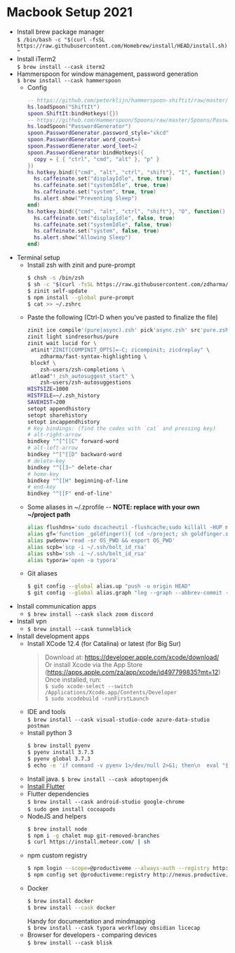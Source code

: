 # Macbook Setup 2021
- Install brew package manager  
  `$ /bin/bash -c "$(curl -fsSL https://raw.githubusercontent.com/Homebrew/install/HEAD/install.sh)"`
- Install iTerm2  
  `$ brew install --cask iterm2`
- Hammerspoon for window management, password generation  
  `$ brew install --cask hammerspoon`
  - Config
    ```lua
    -- https://github.com/peterklijn/hammerspoon-shiftit/raw/master/Spoons/ShiftIt.spoon.zip
    hs.loadSpoon("ShiftIt")
    spoon.ShiftIt:bindHotkeys({})
    -- https://github.com/Hammerspoon/Spoons/raw/master/Spoons/PasswordGenerator.spoon.zip
    hs.loadSpoon("PasswordGenerator")
    spoon.PasswordGenerator.password_style="xkcd"
    spoon.PasswordGenerator.word_count=4
    spoon.PasswordGenerator.word_leet=2
    spoon.PasswordGenerator:bindHotkeys({
      copy = { { "ctrl", "cmd", "alt" }, "p" }
    })
    hs.hotkey.bind({"cmd", "alt", "ctrl", "shift"}, "I", function()
      hs.caffeinate.set("displayIdle", true, true)
      hs.caffeinate.set("systemIdle", true, true)
      hs.caffeinate.set("system", true, true)
      hs.alert.show("Preventing Sleep")
    end)
    hs.hotkey.bind({"cmd", "alt", "ctrl", "shift"}, "O", function()
      hs.caffeinate.set("displayIdle", false, true)
      hs.caffeinate.set("systemIdle", false, true)
      hs.caffeinate.set("system", false, true)
      hs.alert.show("Allowing Sleep")
    end)
    ```
- Terminal setup
  - Install zsh with zinit and pure-prompt
    ```bash
    $ chsh -s /bin/zsh
    $ sh -c "$(curl -fsSL https://raw.githubusercontent.com/zdharma/zinit/master/doc/install.sh)"
    $ zinit self-update
    $ npm install --global pure-prompt
    $ cat >> ~/.zshrc
    ```
  - Paste the following (Ctrl-D when you've pasted to finalize the file)
    ```bash
    zinit ice compile'(pure|async).zsh' pick'async.zsh' src'pure.zsh'
    zinit light sindresorhus/pure
    zinit wait lucid for \
     atinit"ZINIT[COMPINIT_OPTS]=-C; zicompinit; zicdreplay" \
        zdharma/fast-syntax-highlighting \
     blockf \
        zsh-users/zsh-completions \
     atload"!_zsh_autosuggest_start" \
        zsh-users/zsh-autosuggestions
    HISTSIZE=1000
    HISTFILE=~/.zsh_history
    SAVEHIST=200
    setopt appendhistory
    setopt sharehistory
    setopt incappendhistory
    # Key bindings: (find the codes with `cat` and pressing key)
    # alt-right-arrow
    bindkey "^[^[[C" forward-word
    # alt-left-arrow
    bindkey "^[^[[D" backward-word 
    # delete-key
    bindkey "^[[3~" delete-char
    # home-key
    bindkey "^[[H" beginning-of-line
    # end-key
    bindkey "^[[F" end-of-line"
    ```
  - Some aliases in ~/.zprofile -- **NOTE: replace with your own ~/project path**
    ```bash
    alias flushdns='sudo dscacheutil -flushcache;sudo killall -HUP mDNSResponder;'
    alias gf='function _goldfinger(){ (cd ~/project; sh goldfinger.sh $1 $2) }; _goldfinger'
    alias pwdenv='read -sr OS_PWD && export OS_PWD'
    alias scpb='scp -i ~/.ssh/bolt_id_rsa'
    alias sshb='ssh -i ~/.ssh/bolt_id_rsa'
    alias typora='open -a typora'
    ```
  - Git aliases  
    ```bash
    $ git config --global alias.up "push -u origin HEAD"
    $ git config --global alias.graph "log --graph --abbrev-commit --decorate --format=format:'%C(bold blue)%h%C(reset) - %C(bold green)(%ar)%C(reset) %C(white)%s%C(reset) %C(dim white)- %an%C(reset)%C(bold yellow)%d%C(reset)' --all"
    ```
- Install communication apps
  - `$ brew install --cask slack zoom discord`
- Install vpn
  - `$ brew install --cask tunnelblick`
- Install development apps
  - Install XCode 12.4 (for Catalina) or latest (for Big Sur)  
    > Download at: https://developer.apple.com/xcode/download/  
    > Or install Xcode via the App Store (https://apps.apple.com/za/app/xcode/id497799835?mt=12)  
    > Once installed, run:  
    > `$ sudo xcode-select --switch /Applications/Xcode.app/Contents/Developer`   
    > `$ sudo xcodebuild -runFirstLaunch`
  - IDE and tools  
    `$ brew install --cask visual-studio-code azure-data-studio postman`
  - Install python 3
    ```bash
    $ brew install pyenv
    $ pyenv install 3.7.3
    $ pyenv global 3.7.3
    $ echo -e 'if command -v pyenv 1>/dev/null 2>&1; then\n  eval "$(pyenv init -)"\nfi' >> ~/.zshrc
    ```
  - Install java. 
    `$ brew install --cask adoptopenjdk`
  - [Install Flutter](https://flutter.dev/docs/get-started/install/macos)
  - Flutter dependencies  
    `$ brew install --cask android-studio google-chrome`  
    `$ sudo gem install cocoapods`
  - NodeJS and helpers
    ```bash
    $ brew install node
    $ npm i -g chalet mup git-removed-branches
    $ curl https://install.meteor.com/ | sh
    ```
  - npm custom registry
    ```bash
    $ npm login --scope=@productiveme --always-auth --registry http://nexus.productive.me/repository/npm
    $ npm config set @productiveme:registry http://nexus.productive.me/repository/npm
    ```
  - Docker
    ```bash
    $ brew install docker
    $ brew install --cask docker
    ```
    Handy for documentation and mindmapping  
    `$ brew install --cask typora workflowy obsidian licecap`
  - Browser for developers - comparing devices  
    `$ brew install --cask blisk`
